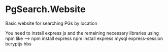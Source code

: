 # PgSearch.Website
Basic website for searching PGs by location 

You need to install express js and the remaining necessary libraries using npm
like --> npm install express
         npm install express mysql express-session bcryptjs hbs


